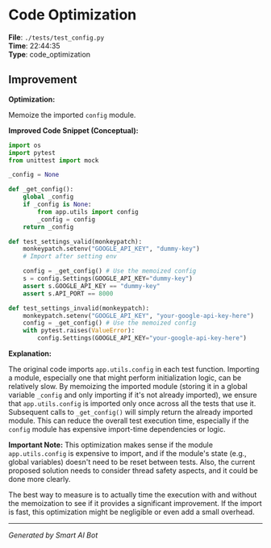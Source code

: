 # Code Optimization

**File**: `./tests/test_config.py`  
**Time**: 22:44:35  
**Type**: code_optimization

## Improvement

**Optimization:**

Memoize the imported `config` module.

**Improved Code Snippet (Conceptual):**

```python
import os
import pytest
from unittest import mock

_config = None

def _get_config():
    global _config
    if _config is None:
        from app.utils import config
        _config = config
    return _config

def test_settings_valid(monkeypatch):
    monkeypatch.setenv("GOOGLE_API_KEY", "dummy-key")
    # Import after setting env

    config = _get_config() # Use the memoized config
    s = config.Settings(GOOGLE_API_KEY="dummy-key")
    assert s.GOOGLE_API_KEY == "dummy-key"
    assert s.API_PORT == 8000

def test_settings_invalid(monkeypatch):
    monkeypatch.setenv("GOOGLE_API_KEY", "your-google-api-key-here")
    config = _get_config() # Use the memoized config
    with pytest.raises(ValueError):
        config.Settings(GOOGLE_API_KEY="your-google-api-key-here")
```

**Explanation:**

The original code imports `app.utils.config` in each test function.  Importing a module, especially one that might perform initialization logic, can be relatively slow.  By memoizing the imported module (storing it in a global variable `_config` and only importing if it's not already imported), we ensure that `app.utils.config` is imported only once across all the tests that use it.  Subsequent calls to `_get_config()` will simply return the already imported module.  This can reduce the overall test execution time, especially if the `config` module has expensive import-time dependencies or logic.

**Important Note:**
This optimization makes sense if the module `app.utils.config` is expensive to import, and if the module's state (e.g., global variables) doesn't need to be reset between tests. Also, the current proposed solution needs to consider thread safety aspects, and it could be done more clearly.

The best way to measure is to actually time the execution with and without the memoization to see if it provides a significant improvement.  If the import is fast, this optimization might be negligible or even add a small overhead.

---
*Generated by Smart AI Bot*
